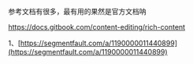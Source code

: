 参考文档有很多，最有用的果然是官方文档呐

 https://docs.gitbook.com/content-editing/rich-content



1、[https://segmentfault.com/a/1190000011440899](https://segmentfault.com/a/1190000011440899)


